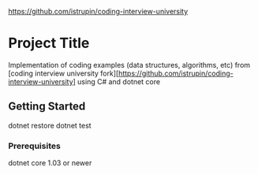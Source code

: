 https://github.com/istrupin/coding-interview-university

# Project Title

Implementation of coding examples (data structures, algorithms, etc) from [coding interview university fork][https://github.com/istrupin/coding-interview-university] using C# and dotnet core

## Getting Started

dotnet restore
dotnet test

### Prerequisites

dotnet core 1.03 or newer
